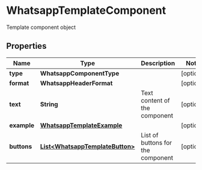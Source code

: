 

# WhatsappTemplateComponent

Template component object

## Properties

| Name | Type | Description | Notes |
|------------ | ------------- | ------------- | -------------|
|**type** | **WhatsappComponentType** |  |  [optional] |
|**format** | **WhatsappHeaderFormat** |  |  [optional] |
|**text** | **String** | Text content of the component |  [optional] |
|**example** | [**WhatsappTemplateExample**](WhatsappTemplateExample.md) |  |  [optional] |
|**buttons** | [**List&lt;WhatsappTemplateButton&gt;**](WhatsappTemplateButton.md) | List of buttons for the component |  [optional] |



